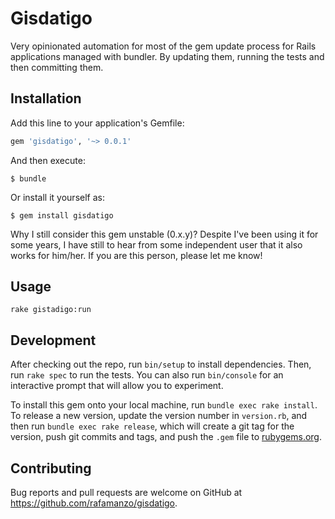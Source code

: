 # Gisdatigo

Very opinionated automation for most of the gem update process for Rails applications managed with bundler. By updating them, running the tests and then committing them.

## Installation

Add this line to your application's Gemfile:

```ruby
gem 'gisdatigo', '~> 0.0.1'
```

And then execute:

    $ bundle

Or install it yourself as:

    $ gem install gisdatigo

Why I still consider this gem unstable (0.x.y)? Despite I've been using it for some years, I have still to hear from some independent user that it also works for him/her. If you are this person, please let me know!

## Usage

```
rake gistadigo:run
```

## Development

After checking out the repo, run `bin/setup` to install dependencies. Then, run `rake spec` to run the tests. You can also run `bin/console` for an interactive prompt that will allow you to experiment.

To install this gem onto your local machine, run `bundle exec rake install`. To release a new version, update the version number in `version.rb`, and then run `bundle exec rake release`, which will create a git tag for the version, push git commits and tags, and push the `.gem` file to [rubygems.org](https://rubygems.org).

## Contributing

Bug reports and pull requests are welcome on GitHub at https://github.com/rafamanzo/gisdatigo.

